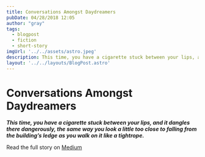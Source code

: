 ```yaml
---
title: Conversations Amongst Daydreamers
pubDate: 04/28/2018 12:05
author: "gray"
tags:
  - blogpost
  - fiction
  - short-story
imgUrl: '../../assets/astro.jpeg'
description: This time, you have a cigarette stuck between your lips, and it dangles there dangerously, the same way you look a little too close to falling from the building’s ledge as you walk on it like a tightrope.
layout: '../../layouts/BlogPost.astro'
---
```


# Conversations Amongst Daydreamers


***This time, you have a cigarette stuck between your lips, and it dangles there dangerously, the same way you look a little too close to falling from the building’s ledge as you walk on it like a tightrope.***


Read the full story on [Medium](https://medium.com/the-creative-cafe/conversations-among-daydreamers-ce17c2c8a05d)
